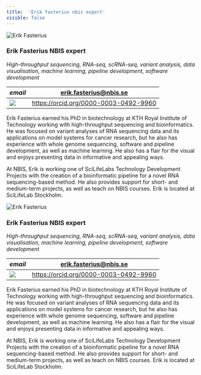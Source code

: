 ```yaml
---
title:  'Erik fasterius nbis expert'
visible: false
---
```

    

![Erik Fasterius](/assets/img/staff/erik-fasterius.jpg)

###  Erik Fasterius NBIS expert

_High-throughput sequencing, RNA-seq, scRNA-seq, variant analysis, data visualisation, machine learning, pipeline development, software development_

_email_|  erik.fasterius@nbis.se  
---|---  
![](/assets/img/orcid_24x24_bw.png)| <https://orcid.org/0000-0003-0492-9960>  
  


Erik Fasterius earned his PhD in biotechnology at KTH Royal Institute of Technology working with high-throughput sequencing and bioinformatics. He was focused on variant analyses of RNA sequencing data and its applications on model systems for cancer research, but he also has experience with whole genome sequencing, software and pipeline development, as well as machine learning. He also has a flair for the visual and enjoys presenting data in informative and appealing ways.

At NBIS, Erik is working one of SciLifeLabs Technology Development Projects with the creation of a bioinformatic pipeline for a novel RNA sequencing-based method. He also provides support for short- and medium-term projects, as well as teach on NBIS courses. Erik is located at SciLifeLab Stockholm.

![Erik Fasterius](/assets/img/staff/erik-fasterius.jpg)

###  Erik Fasterius NBIS expert

_High-throughput sequencing, RNA-seq, scRNA-seq, variant analysis, data visualisation, machine learning, pipeline development, software development_

_email_|  erik.fasterius@nbis.se  
---|---  
![](/assets/img/orcid_24x24_bw.png)| <https://orcid.org/0000-0003-0492-9960>  
  


Erik Fasterius earned his PhD in biotechnology at KTH Royal Institute of Technology working with high-throughput sequencing and bioinformatics. He was focused on variant analyses of RNA sequencing data and its applications on model systems for cancer research, but he also has experience with whole genome sequencing, software and pipeline development, as well as machine learning. He also has a flair for the visual and enjoys presenting data in informative and appealing ways.

At NBIS, Erik is working one of SciLifeLabs Technology Development Projects with the creation of a bioinformatic pipeline for a novel RNA sequencing-based method. He also provides support for short- and medium-term projects, as well as teach on NBIS courses. Erik is located at SciLifeLab Stockholm.
